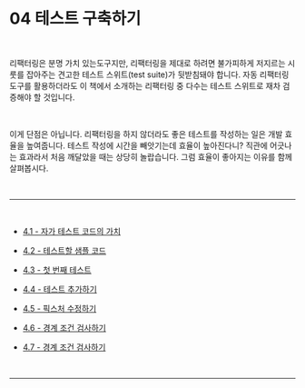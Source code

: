 # 04 테스트 구축하기

<br>

리팩터링은 분명 가치 있는도구지만, 리팩터링을 제대로 하려면 불가피하게 저지르는 시룻를 잡아주는 견고한 테스트 스위트(test suite)가 뒷받침돼야 합니다. 자동 리팩터링 도구를 활용하더라도 이 책에서 소개하는 리팩터링 중 다수는 테스트 스위트로 재차 검증해야 할 것입니다.

<br>

이게 단점은 아닙니다. 리팩터링을 하지 않더라도 좋은 테스트를 작성하는 일은 개발 효율을 높여줍니다. 테스트 작성에 시간을 빼앗기는데 효율이 높아진다니? 직관에 어긋나는 효과라서 처음 깨달았을 때는 상당히 놀랍습니다. 그럼 효율이 좋아지는 이유를 함께 살펴봅시다.

<br>

---

<br>

- [4.1 - 자가 테스트 코드의 가치](https://github.com/Esoolgnah/Summary_of_Refactoring_2nd_Edition/blob/main/Notes/04_테스트_구축하기/04_01_자가_테스트_코드의_가치.md)

- [4.2 - 테스트할 샘플 코드](https://github.com/Esoolgnah/Summary_of_Refactoring_2nd_Edition/blob/main/Notes/04_테스트_구축하기/04_02_테스트할_샘플_코드.md)

- [4.3 - 첫 번째 테스트](https://github.com/Esoolgnah/Summary_of_Refactoring_2nd_Edition/blob/main/Notes/04_테스트_구축하기/04_03_첫_번째_테스트.md)

- [4.4 - 테스트 추가하기](https://github.com/Esoolgnah/Summary_of_Refactoring_2nd_Edition/blob/main/Notes/04_테스트_구축하기/04_04_테스트_추가하기.md)

- [4.5 - 픽스처 수정하기](https://github.com/Esoolgnah/Summary_of_Refactoring_2nd_Edition/blob/main/Notes/04_테스트_구축하기/04_05_픽스처_수정하기.md)

- [4.6 - 경계 조건 검사하기](https://github.com/Esoolgnah/Summary_of_Refactoring_2nd_Edition/blob/main/Notes/04_테스트_구축하기/04_06_경계_조건_검사하기.md)

- [4.7 - 경계 조건 검사하기](https://github.com/Esoolgnah/Summary_of_Refactoring_2nd_Edition/blob/main/Notes/04_테스트_구축하기/04_07_끝나지_않은_여정.md)

<br>

---
